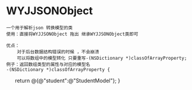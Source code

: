 # WYJJSONObject
    一个用于解析json 转换模型的类
    使用：直接将WYJJSONObject 拖出 继承WYJJSONObject类即可

    优点：
        对于后台数据结构错误的时候 ，不会崩溃 
        可以将数组中的模型转化 只要重写-(NSDictionary *)classOfArrayProperty;
    例子：返回数组类型的属性与对应的模型名
    -(NSDictionary *)classOfArrayProperty {
        return @{@"student":@"StudentModel"};
        }
